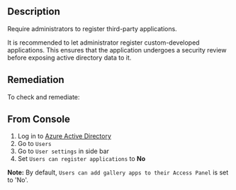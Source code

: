 ## Description

Require administrators to register third-party applications.

It is recommended to let administrator register custom-developed applications. This ensures that the application undergoes a security review before exposing active directory data to it.

## Remediation

To check and remediate:

## From Console

1. Log in to [Azure Active Directory](https://portal.azure.com/#blade/Microsoft_AAD_IAM/ActiveDirectoryMenuBlade/Overview)
2. Go to `Users`
3. Go to `User settings` in side bar
4. Set `Users can register applications` to **No**

**Note:** By default, `Users can add gallery apps to their Access Panel` is set to 'No'.
